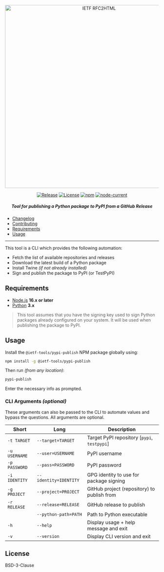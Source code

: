 <div align="center">
    
<img src="https://raw.githubusercontent.com/ietf-tools/common/main/assets/logos/ietf-pypi-publish-logo.svg" alt="IETF RFC2HTML" width="600" />
    
[![Release](https://img.shields.io/github/release/ietf-tools/pypi-publish.svg?style=flat&maxAge=600)](https://github.com/ietf-tools/pypi-publish/releases)
[![License](https://img.shields.io/github/license/ietf-tools/pypi-publish)](https://github.com/ietf-tools/pypi-publish/blob/main/LICENSE)
[![npm](https://img.shields.io/npm/v/@ietf-tools/pypi-publish)](https://www.npmjs.com/package/@ietf-tools/pypi-publish)
[![node-current](https://img.shields.io/node/v/@ietf-tools/pypi-publish)](https://github.com/ietf-tools/pypi-publish)
    
##### Tool for publishing a Python package to PyPI from a GitHub Release
    
</div>

- [Changelog](https://github.com/ietf-tools/pypi-publish/blob/main/CHANGELOG.md)
- [Contributing](https://github.com/ietf-tools/.github/blob/main/CONTRIBUTING.md)
- [Requirements](#requirements)
- [Usage](#usage)

---

This tool is a CLI which provides the following automation:

- Fetch the list of available repositories and releases
- Download the latest build of a Python package
- Install Twine *(if not already installed)*
- Sign and publish the package to PyPI (or TestPyPI)

## Requirements

- [Node.js](https://nodejs.org/) **16.x or later**
- [Python](https://www.python.org/) **3.x**

> This tool assumes that you have the signing key used to sign Python packages already configured on your system. It will be used when publishing the package to PyPI.

## Usage

Install the `@ietf-tools/pypi-publish` NPM package globally using:

```sh
npm install -g @ietf-tools/pypi-publish
```

Then run *(from any location)*:

```sh
pypi-publish
```

Enter the necessary info as prompted.

### CLI Arguments *(optional)*

These arguments can also be passed to the CLI to automate values and bypass the questions. All arguments are optional.

| Short         | Long                  | Description                                 |
|---------------|-----------------------|---------------------------------------------|
| `-t TARGET`   | `--target=TARGET`     | Target PyPI repository [`pypi`, `testpypi`] |
| `-u USERNAME` | `--user=USERNAME`     | PyPI username                               |
| `-p PASSWORD` | `--pass=PASSWORD`     | PyPI password                               |
| `-i IDENTITY` | `--identity=IDENTITY` | GPG identity to use for package signing     |
| `-g PROJECT`  | `--project=PROJECT`   | GitHub project (repository) to publish from |
| `-r RELEASE`  | `--release=RELEASE`   | GitHub release to publish                   |
|               | `--python-path=PATH`  | Path to Python executable                   |
| `-h`          | `--help`              | Display usage + help message and exit       |
| `-v`          | `--version`           | Display CLI version and exit                |

## License

BSD-3-Clause
